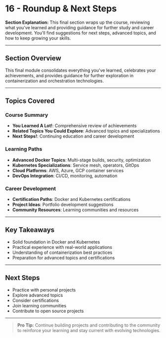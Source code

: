 # 16 - Roundup & Next Steps

**Section Explanation:**
This final section wraps up the course, reviewing what you've learned and providing guidance for further study and career development. You'll find suggestions for next steps, advanced topics, and how to keep growing your skills.

---

## Section Overview
This final module consolidates everything you've learned, celebrates your achievements, and provides guidance for further exploration in containerization and orchestration technologies.

---

## Topics Covered

### Course Summary
- **You Learned A Lot!**: Comprehensive review of achievements
- **Related Topics You Could Explore**: Advanced topics and specializations
- **Next Steps!**: Continuing education and career development

### Learning Paths
- **Advanced Docker Topics**: Multi-stage builds, security, optimization
- **Kubernetes Specializations**: Service mesh, operators, GitOps
- **Cloud Platforms**: AWS, Azure, GCP container services
- **DevOps Integration**: CI/CD, monitoring, automation

### Career Development
- **Certification Paths**: Docker and Kubernetes certifications
- **Project Ideas**: Portfolio development suggestions
- **Community Resources**: Learning communities and resources

---

## Key Takeaways
- Solid foundation in Docker and Kubernetes
- Practical experience with real-world applications
- Understanding of containerization best practices
- Preparation for advanced topics and certifications

---

## Next Steps
- Practice with personal projects
- Explore advanced topics
- Consider certifications
- Join learning communities
- Contribute to open source projects

---

> **Pro Tip:** Continue building projects and contributing to the community to reinforce your learning and stay current with evolving technologies. 